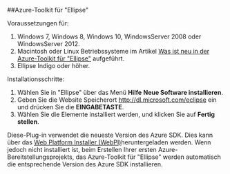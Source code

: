 ##<a name="azure-toolkit-for-eclipse"></a>Azure-Toolkit für "Ellipse"

Voraussetzungen für:

1. Windows 7, Windows 8, Windows 10, WindowsServer 2008 oder WindowsServer 2012.
2. Macintosh oder Linux Betriebssysteme im Artikel [Was ist neu in der Azure-Toolkit für "Ellipse"] aufgeführt.
2. Ellipse Indigo oder höher.

Installationsschritte:

1. Wählen Sie in "Ellipse" über das Menü **Hilfe** **Neue Software installieren**.
2. Geben Sie die Website Speicherort <http://dl.microsoft.com/eclipse> ein und drücken Sie die **EINGABETASTE**.
3. Wählen Sie die Elemente installiert werden, und klicken Sie auf **Fertig stellen**.

Diese-Plug-in verwendet die neueste Version des Azure SDK. Dies kann über das [Web Platform Installer (WebPI)]heruntergeladen werden. Wenn jedoch nicht installiert ist, beim Erstellen Ihrer ersten Azure-Bereitstellungsprojekts, das Azure-Toolkit für "Ellipse" werden automatisch die entsprechende Version des Azure SDK installieren.

<!-- URL List -->

[Was ist neu in der Azure-Toolkit für "Ellipse"]: http://go.microsoft.com/fwlink/?LinkId=690333

[Web Platform Installer (WebPI)]: http://go.microsoft.com/fwlink/?LinkID=252838